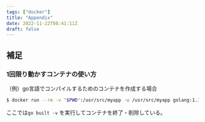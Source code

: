 ```yaml
---
tags: ["docker"]
title: "Appendix"
date: 2022-11-22T08:41:11Z
draft: false 
---
```


## 補足
### 1回限り動かすコンテナの使い方
（例）go言語でコンパイルするためのコンテナを作成する場合
```bash
$ docker run --rm -v "$PWD":/usr/src/myapp -w /usr/src/myapp golang:1.13 go built -v
```
ここでは`go built -v` を実行してコンテナを終了・削除している。


